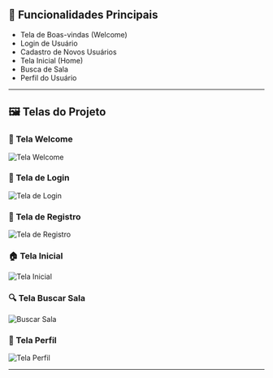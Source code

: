 ## 🚀 Funcionalidades Principais

- Tela de Boas-vindas (Welcome)
- Login de Usuário
- Cadastro de Novos Usuários
- Tela Inicial (Home)
- Busca de Sala
- Perfil do Usuário

---

## 🖼️ Telas do Projeto

### 👋 Tela Welcome
![Tela Welcome](assets/telawelcome.png)

### 🔑 Tela de Login
![Tela de Login](assets/teladeLogin.png)

### 📝 Tela de Registro
![Tela de Registro](assets/telaRegistro.png)

### 🏠 Tela Inicial
![Tela Inicial](assets/TelaInicio.png)

### 🔍 Tela Buscar Sala
![Buscar Sala](assets/BuscarSala.png)

### 👤 Tela Perfil
![Tela Perfil](assets/Perfil.png)

---


